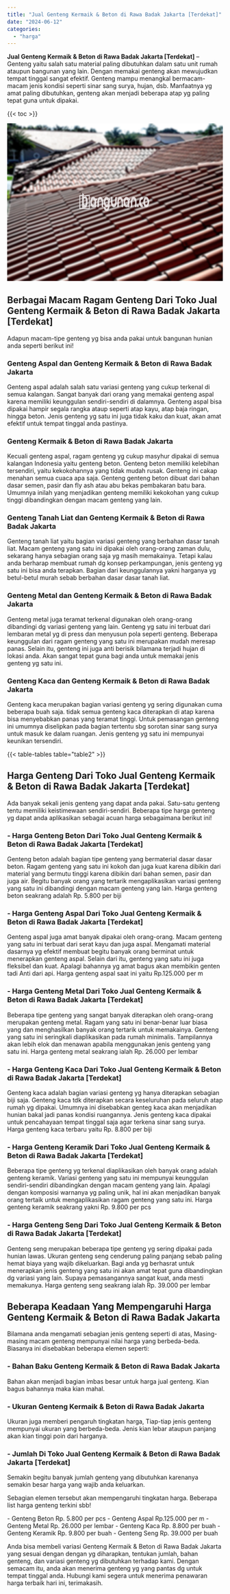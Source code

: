 ```yaml
---
title: "Jual Genteng Kermaik & Beton di Rawa Badak Jakarta [Terdekat]"
date: "2024-06-12"
categories: 
  - "harga"
---
```


**Jual Genteng Kermaik & Beton di Rawa Badak Jakarta \[Terdekat\]** – Genteng yaitu salah satu material paling dibutuhkan dalam satu unit rumah ataupun bangunan yang lain. Dengan memakai genteng akan mewujudkan tempat tinggal sangat efektif. Genteng mampu menangkal bermacam-macam jenis kondisi seperti sinar sang surya, hujan, dsb. Manfaatnya yg amat paling dibutuhkan, genteng akan menjadi beberapa atap yg paling tepat guna untuk dipakai.

{{< toc >}}

![Jual Genteng Kermaik & Beton di Rawa Badak Jakarta [Terdekat]](/images/genteng-minimalis-murah09.png)

## Berbagai Macam Ragam Genteng Dari Toko Jual Genteng Kermaik & Beton di Rawa Badak Jakarta \[Terdekat\]

Adapun macam-tipe genteng yg bisa anda pakai untuk bangunan hunian anda seperti berikut ini!

### Genteng Aspal dan Genteng Kermaik & Beton di Rawa Badak Jakarta

Genteng aspal adalah salah satu variasi genteng yang cukup terkenal di semua kalangan. Sangat banyak dari orang yang memakai genteng aspal karena memiliki keunggulan sendiri-sendiri di dalamnya. Genteng aspal bisa dipakai hampir segala rangka ataup seperti atap kayu, atap baja ringan, hingga beton. Jenis genteng yg satu ini juga tidak kaku dan kuat, akan amat efektif untuk tempat tinggal anda pastinya.

### Genteng Kermaik & Beton di Rawa Badak Jakarta

Kecuali genteng aspal, ragam genteng yg cukup masyhur dipakai di semua kalangan Indonesia yaitu genteng beton. Genteng beton memiliki kelebihan tersendiri, yaitu kekokohannya yang tidak mudah rusak. Genteng ini cakap menahan semua cuaca apa saja. Genteng genteng beton dibuat dari bahan dasar semen, pasir dan fly ash atau abu bekas pembakaran batu bara. Umumnya inilah yang menjadikan genteng memiliki kekokohan yang cukup tinggi dibandingkan dengan macam genteng yang lain.

### Genteng Tanah Liat dan Genteng Kermaik & Beton di Rawa Badak Jakarta

Genteng tanah liat yaitu bagian variasi genteng yang berbahan dasar tanah liat. Macam genteng yang satu ini dipakai oleh orang-orang zaman dulu, sekarang hanya sebagian orang saja yg masih memakainya. Tetapi kalau anda berharap membuat rumah dg konsep perkampungan, jenis genteng yg satu ini bisa anda terapkan. Bagian dari keunggulannya yakni harganya yg betul-betul murah sebab berbahan dasar dasar tanah liat.

### Genteng Metal dan Genteng Kermaik & Beton di Rawa Badak Jakarta

Genteng metal juga teramat terkenal digunakan oleh orang-orang dibandingi dg variasi genteng yang lain. Genteng yg satu ini terbuat dari lembaran metal yg di press dan menyusun pola seperti genteng. Beberapa keunggulan dari ragam genteng yang satu ini merupakan mudah meresap panas. Selain itu, genteng ini juga anti berisik bilamana terjadi hujan di lokasi anda. Akan sangat tepat guna bagi anda untuk memakai jenis genteng yg satu ini.

### Genteng Kaca dan Genteng Kermaik & Beton di Rawa Badak Jakarta

Genteng kaca merupakan bagian variasi genteng yg sering digunakan cuma beberapa buah saja. tidak semua genteng kaca diterapkan di atap karena bisa menyebabkan panas yang teramat tinggi. Untuk pemasangan genteng ini umumnya diselipkan pada bagian tertentu sbg sorotan sinar sang surya untuk masuk ke dalam ruangan. Jenis genteng yg satu ini mempunyai keunikan tersendiri.

{{< table-tables table="table2" >}}

## Harga Genteng Dari Toko Jual Genteng Kermaik & Beton di Rawa Badak Jakarta \[Terdekat\]

Ada banyak sekali jenis genteng yang dapat anda pakai. Satu-satu genteng tentu memiliki keistimewaan sendiri-sendiri. Beberapa tipe harga genteng yg dapat anda aplikasikan sebagai acuan harga sebagaimana berikut ini!

### \- Harga Genteng Beton Dari Toko Jual Genteng Kermaik & Beton di Rawa Badak Jakarta \[Terdekat\]

Genteng beton adalah bagian tipe genteng yang bermaterial dasar dasar beton. Ragam genteng yang satu ini kokoh dan juga kuat karena dibikin dari material yang bermutu tinggi karena dibikin dari bahan semen, pasir dan juga air. Begitu banyak orang yang tertarik mengaplikasikan variasi genteng yang satu ini dibandingi dengan macam genteng yang lain. Harga genteng beton seakrang adalah Rp. 5.800 per biji

### \- Harga Genteng Aspal Dari Toko Jual Genteng Kermaik & Beton di Rawa Badak Jakarta \[Terdekat\]

Genteng aspal juga amat banyak dipakai oleh orang-orang. Macam genteng yang satu ini terbuat dari serat kayu dan juga aspal. Mengamati material dasarnya yg efektif membuat begitu banyak orang berminat untuk menerapkan genteng aspal. Selain dari itu, genteng yang satu ini juga fleksibel dan kuat. Apalagi bahannya yg amat bagus akan membikin genten tadi Anti dari api. Harga genteng aspal saat ini yaitu Rp.125.000 per m

### \- Harga Genteng Metal Dari Toko Jual Genteng Kermaik & Beton di Rawa Badak Jakarta \[Terdekat\]

Beberapa tipe genteng yang sangat banyak diterapkan oleh orang-orang merupakan genteng metal. Ragam yang satu ini benar-benar luar biasa yang dan menghasilkan banyak orang tertarik untuk memakainya. Genteng yang satu ini seringkali diaplikasikan pada rumah minimalis. Tampilannya akan lebih elok dan menawan apabila menggunakan jenis genteng yang satu ini. Harga genteng metal seakrang ialah Rp. 26.000 per lembar

### \- Harga Genteng Kaca Dari Toko Jual Genteng Kermaik & Beton di Rawa Badak Jakarta \[Terdekat\]

Genteng kaca adalah bagian variasi genteng yg hanya diterapkan sebagian biji saja. Genteng kaca tdk diterapkan secara keseluruhan pada seluruh atap rumah yg dipakai. Umumnya ini disebabkan genteg kaca akan menjadikan hunian bakal jadi panas kondisi ruangannya. Jenis genteng kaca dipakai untuk pencahayaan tempat tinggal saja agar terkena sinar sang surya. Harga genteng kaca terbaru yaitu Rp. 8.800 per biji

### \- Harga Genteng Keramik Dari Toko Jual Genteng Kermaik & Beton di Rawa Badak Jakarta \[Terdekat\]

Beberapa tipe genteng yg terkenal diaplikasikan oleh banyak orang adalah genteng keramik. Variasi genteng yang satu ini mempunyai keunggulan sendiri-sendiri dibandingkan dengan macam genteng yang lain. Apalagi dengan komposisi warnanya yg paling unik, hal ini akan menjadikan banyak orang tertaik untuk mengaplikasikan ragam genteng yang satu ini. Harga genteng keramik seakrang yakni Rp. 9.800 per pcs

### \- Harga Genteng Seng Dari Toko Jual Genteng Kermaik & Beton di Rawa Badak Jakarta \[Terdekat\]

Genteng seng merupakan beberapa tipe genteng yg sering dipakai pada hunian lawas. Ukuran genteng seng cenderung paling panjang sebab paling hemat biaya yang wajib dikeluarkan. Bagi anda yg berhasrat untuk menerapkan jenis genteng yang satu ini akan amat tepat guna dibandingkan dg variasi yang lain. Supaya pemasangannya sangat kuat, anda mesti memakunya. Harga genteng seng seakrang ialah Rp. 39.000 per lembar

## Beberapa Keadaan Yang Mempengaruhi Harga Genteng Kermaik & Beton di Rawa Badak Jakarta

Bilamana anda mengamati sebagian jenis genteng seperti di atas, Masing-masing macam genteng mempunyai nilai harga yang berbeda-beda. Biasanya ini disebabkan beberapa elemen seperti:

### \- Bahan Baku Genteng Kermaik & Beton di Rawa Badak Jakarta

Bahan akan menjadi bagian imbas besar untuk harga jual genteng. Kian bagus bahannya maka kian mahal.

### \- Ukuran Genteng Kermaik & Beton di Rawa Badak Jakarta

Ukuran juga memberi pengaruh tingkatan harga, Tiap-tiap jenis genteng mempunyai ukuran yang berbeda-beda. Jenis kian lebar ataupun panjang akan kian tinggi poin dari harganya.

### \- Jumlah Di Toko Jual Genteng Kermaik & Beton di Rawa Badak Jakarta \[Terdekat\]

Semakin begitu banyak jumlah genteng yang dibutuhkan karenanya semakin besar harga yang wajib anda keluarkan.

Sebagian elemen tersebut akan mempengaruhi tingkatan harga. Beberapa list harga genteng terkini sbb!

\- Genteng Beton Rp. 5.800 per pcs - Genteng Aspal Rp.125.000 per m - Genteng Metal Rp. 26.000 per lembar - Genteng Kaca Rp. 8.800 per buah - Genteng Keramik Rp. 9.800 per buah - Genteng Seng Rp. 39.000 per buah

Anda bisa membeli variasi Genteng Kermaik & Beton di Rawa Badak Jakarta yang sesuai dengan dengan yg diharapkan, tentukan jumlah, bahan genteng, dan variasi genteng yg dibutuhkan terhadap kami. Dengan semacam itu, anda akan menerima genteng yg yang pantas dg untuk tempat tinggal anda. Hubungi kami segera untuk menerima penawaran harga terbaik hari ini, terimakasih.
